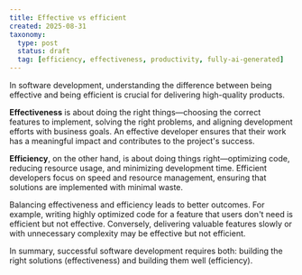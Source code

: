 ```yaml
---
title: Effective vs efficient
created: 2025-08-31
taxonomy:
  type: post
  status: draft
  tag: [efficiency, effectiveness, productivity, fully-ai-generated]
---
```

In software development, understanding the difference between being effective and being efficient is crucial for delivering high-quality products.

**Effectiveness** is about doing the right things—choosing the correct features to implement, solving the right problems, and aligning development efforts with business goals. An effective developer ensures that their work has a meaningful impact and contributes to the project's success.

**Efficiency**, on the other hand, is about doing things right—optimizing code, reducing resource usage, and minimizing development time. Efficient developers focus on speed and resource management, ensuring that solutions are implemented with minimal waste.

Balancing effectiveness and efficiency leads to better outcomes. For example, writing highly optimized code for a feature that users don't need is efficient but not effective. Conversely, delivering valuable features slowly or with unnecessary complexity may be effective but not efficient.

In summary, successful software development requires both: building the right solutions (effectiveness) and building them well (efficiency).
